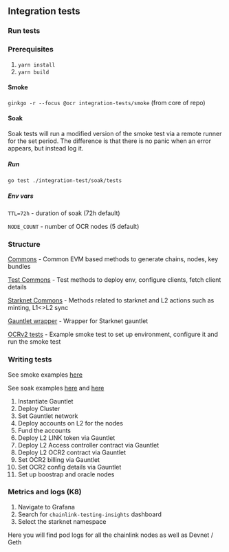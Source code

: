 ## Integration tests

### Run tests

### Prerequisites

1. `yarn install`
2. `yarn build`

#### Smoke

`ginkgo -r --focus @ocr integration-tests/smoke` (from core of repo)

#### Soak

Soak tests will run a modified version of the smoke test via a remote runner for the set period. The difference is that
there is no panic when an
error appears, but instead log it.

##### Run

`go test ./integration-test/soak/tests`

##### Env vars

`TTL=72h` - duration of soak (72h default)

`NODE_COUNT` - number of OCR nodes (5 default)

### Structure

[Commons](../../integration-tests/common/common.go) - Common EVM based methods to generate chains, nodes, key bundles

[Test Commons](../../integration-tests/common/test_common.go) - Test methods to deploy env, configure clients, fetch
client details

[Starknet Commons](../../ops/devnet/devnet.go) - Methods related to starknet and L2 actions such as minting, L1<>L2 sync

[Gauntlet wrapper](../../relayer/pkg/starknet/gauntlet_starknet.go) - Wrapper for Starknet gauntlet

[OCRv2 tests](../../integration-tests/smoke/ocr2_test.go) - Example smoke test to set up environment, configure it and
run the smoke test

### Writing tests

See smoke examples [here](../../integration-tests/smoke/ocr2_test.go)

See soak examples [here](../../integration-tests/soak/tests/ocr_test.go)
and [here](../../integration-tests/soak/soak_runner_test.go)

1. Instantiate Gauntlet
2. Deploy Cluster
3. Set Gauntlet network
4. Deploy accounts on L2 for the nodes
5. Fund the accounts
6. Deploy L2 LINK token via Gauntlet
7. Deploy L2 Access controller contract via Gauntlet
8. Deploy L2 OCR2 contract via Gauntlet
9. Set OCR2 billing via Gauntlet
10. Set OCR2 config details via Gauntlet
11. Set up boostrap and oracle nodes

### Metrics and logs (K8)

1. Navigate to Grafana
2. Search for `chainlink-testing-insights` dashboard
3. Select the starknet namespace

Here you will find pod logs for all the chainlink nodes as well as Devnet / Geth
